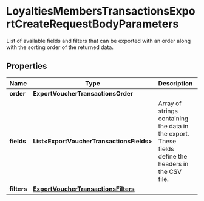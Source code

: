 

# LoyaltiesMembersTransactionsExportCreateRequestBodyParameters

List of available fields and filters that can be exported with an order along with the sorting order of the returned data.

## Properties

| Name | Type | Description | Notes |
|------------ | ------------- | ------------- | -------------|
|**order** | **ExportVoucherTransactionsOrder** |  |  [optional] |
|**fields** | **List&lt;ExportVoucherTransactionsFields&gt;** | Array of strings containing the data in the export. These fields define the headers in the CSV file. |  [optional] |
|**filters** | [**ExportVoucherTransactionsFilters**](ExportVoucherTransactionsFilters.md) |  |  [optional] |



